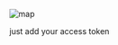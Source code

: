 ![map](https://user-images.githubusercontent.com/94233680/161982917-faa212f5-2637-4f06-9566-841b065c7da9.png)

just add your access token
